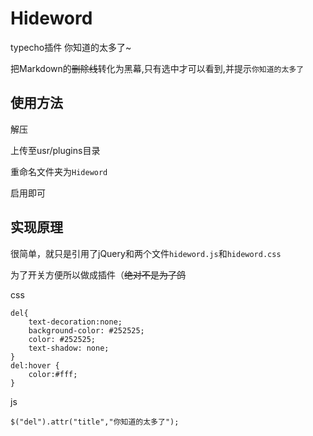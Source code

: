 # Hideword

typecho插件 你知道的太多了~

把Markdown的~~删除线~~转化为黑幕,只有选中才可以看到,并提示`你知道的太多了`

## 使用方法 

解压

上传至usr/plugins目录

重命名文件夹为`Hideword`

启用即可

## 实现原理

很简单，就只是引用了jQuery和两个文件`hideword.js`和`hideword.css`

为了开关方便所以做成插件（~~绝对不是为了鸽~~

css
```
del{
    text-decoration:none;
    background-color: #252525;
    color: #252525;
    text-shadow: none;
}
del:hover {
    color:#fff;
}
```

js
```
$("del").attr("title","你知道的太多了");
```
```
